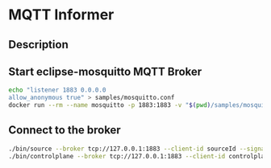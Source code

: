 # MQTT Informer

## Description 



## Start eclipse-mosquitto MQTT Broker
```bash
echo "listener 1883 0.0.0.0
allow_anonymous true" > samples/mosquitto.conf
docker run --rm --name mosquitto -p 1883:1883 -v "$(pwd)/samples/mosquitto.conf:/mosquitto/config/mosquitto.conf" eclipse-mosquitto
```

## Connect to the broker
```bash
./bin/source --broker tcp://127.0.0.1:1883 --client-id sourceId --signal-topic /signal --payload-topic /payload
./bin/controlplane --broker tcp://127.0.0.1:1883 --client-id controlplaneId --signal-topic /signal --payload-topic /payload
```